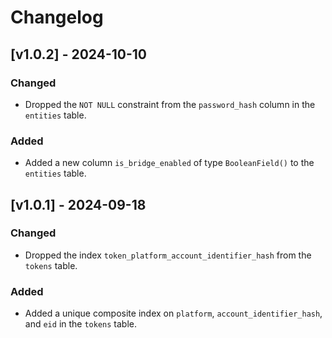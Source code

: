 # Changelog

## [v1.0.2] - 2024-10-10

### Changed

- Dropped the `NOT NULL` constraint from the `password_hash` column in the `entities` table.

### Added

- Added a new column `is_bridge_enabled` of type `BooleanField()` to the `entities` table.

## [v1.0.1] - 2024-09-18

### Changed

- Dropped the index `token_platform_account_identifier_hash` from the `tokens` table.

### Added

- Added a unique composite index on `platform`, `account_identifier_hash`, and `eid` in the `tokens` table.
